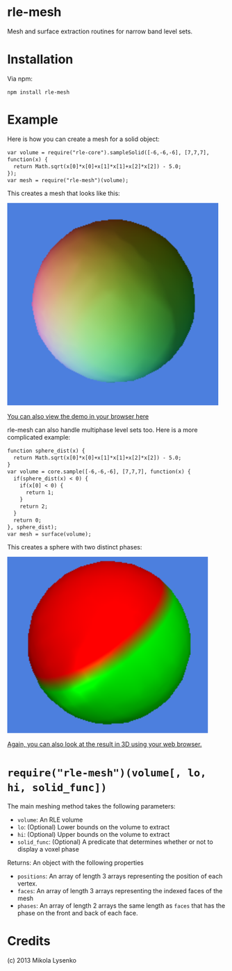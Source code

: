rle-mesh
========
Mesh and surface extraction routines for narrow band level sets.

Installation
============
Via npm:

    npm install rle-mesh

Example
=======
Here is how you can create a mesh for a solid object:

    var volume = require("rle-core").sampleSolid([-6,-6,-6], [7,7,7], function(x) {
      return Math.sqrt(x[0]*x[0]+x[1]*x[1]+x[2]*x[2]) - 5.0;
    });
    var mesh = require("rle-mesh")(volume);

This creates a mesh that looks like this:

![](images/solid.png)

[You can also view the demo in your browser here](http://mikolalysenko.github.com/rle-mesh/examples/simple/www/index.html)

rle-mesh can also handle multiphase level sets too.  Here is a more complicated example:

    function sphere_dist(x) {
      return Math.sqrt(x[0]*x[0]+x[1]*x[1]+x[2]*x[2]) - 5.0;
    }
    var volume = core.sample([-6,-6,-6], [7,7,7], function(x) {
      if(sphere_dist(x) < 0) {
        if(x[0] < 0) {
          return 1;
        }
        return 2;
      }
      return 0;
    }, sphere_dist);
    var mesh = surface(volume);

This creates a sphere with two distinct phases:

![](images/multi.png)

[Again, you can also look at the result in 3D using your web browser.](http://mikolalysenko.github.com/rle-mesh/examples/simpleMultiphase/www/index.html)

`require("rle-mesh")(volume[, lo, hi, solid_func])`
===================================================
The main meshing method takes the following parameters:

* `volume`: An RLE volume
* `lo`: (Optional) Lower bounds on the volume to extract
* `hi`: (Optional) Upper bounds on the volume to extract
* `solid_func`: (Optional) A predicate that determines whether or not to display a voxel phase

Returns: An object with the following properties
* `positions`: An array of length 3 arrays representing the position of each vertex.
* `faces`: An array of length 3 arrays representing the indexed faces of the mesh
* `phases`: An array of length 2 arrays the same length as `faces` that has the phase on the front and back of each face.

Credits
=======
(c) 2013 Mikola Lysenko

